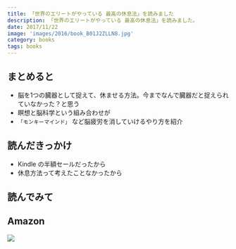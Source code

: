 ```yaml
---
title: 「世界のエリートがやっている 最高の休息法」を読みました
description: 「世界のエリートがやっている 最高の休息法」を読みました。
date: 2017/11/22
image: 'images/2016/book_B01J2ZLLN8.jpg'
category: books
tags: books
---
```


## まとめると

- 脳を1つの臓器として捉えて、休ませる方法。今までなんで臓器だと捉えられていなかった？と思う
- 瞑想と脳科学という組み合わせが
- `「モンキーマインド」` など脳疲労を消していけるやり方を紹介

## 読んだきっかけ

- Kindle の半額セールだったから
- 休息方法って考えたことなかったから

## 読んでみて



## Amazon

[![](http://images-jp.amazon.com/images/P/B01J2ZLLN8.09.MAIN._SCLZZZZZZZ_.jpg)](https://www.amazon.co.jp/dp/B01J2ZLLN8/)
